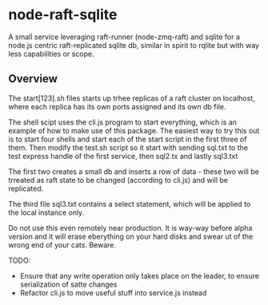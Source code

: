# node-raft-sqlite
A small service leveraging raft-runner (node-zmq-raft) and sqlite for a node.js centric raft-replicated sqlite db, similar in spirit to rqlite but with way less capabilities or scope.

## Overview

The start[123].sh files starts up trhee replicas of a raft cluster on localhost, where each replica has its own ports assigned and its own db file.

The shell scipt uses the cli.js program to start everything, which is an example of how to make use of this package. The easiest way to try this out is to start four shells and start each of the start script in the first three of them. Then modify the test.sh script so it start with sending sql.txt to the test express handle of the first service, then sql2.tx and lastly sql3.txt

The first two creates a small db and inserts a row of data - these two will be trreated as raft state to be changed (according to cli.js) and will be replicated.

The third file sql3.txt contains a select statement, which will be applied to the local instance only.

Do not use this even remotely near production. It is way-way before alpha version and it will erase eberything on your hard disks and swear ut of the wrong end of your cats. Beware.

TODO: 

- Ensure that any write operation only takes place on the leader, to ensure serialization of satte changes
- Refactor cli.js to move useful stuff into service.js instead

